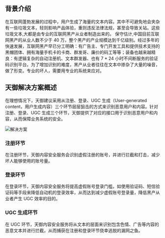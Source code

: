 ## 背景介绍
在互联网蓬勃发展的过程中，用户生成了海量的文本内容。其中不可避免地会夹杂有一些垃圾文本，轻则影响产品体验，重则违反法律法规，甚至会导致关站。这些垃圾文本,大都是由专业的互联网黑产从业者制造出来的。
保守估计,中国目前互联网黑产的从业人数不少于 40 万，整个黑产的产业规模达到千亿级别。经过多年的快速发展，互联网黑产早已分工明确：有广告主、专门开发工具和提供技术支持的黑帽团体、拥有海量手机卡的卡商、群发哥、廉价的码工等等；装备也越来越精良：有逻辑复杂的自动注册机、文本群发器、也有 7 \* 24 小时不间断服务的验证码识别平台。为了增加识别的难度，黑产从业者往往在文本中掺杂了大量的噪音，做了形变。专业的坏人，需要用专业的系统来应对。

## 天御解决方案概述
在理想情况下，天御建议采用从注册、登录、UGC 生成（User-generated content，用户生成内容）三个环节层层狙击的方式来识别恶意用户和内容。针对注册、登录、UGC 生成三个环节，天御提供了对应的接口用于识别恶意用户和内容，从而保障业务系统的安全。

![解决方案](http://imgcache.tcecqpoc.fsphere.cn/image/mc.qcloudimg.com/static/img/036a90c3c9bc82d9bf0e6e8be8b81c79/image.png)

### 注册环节
在注册环节，天御内容安全服务会识别虚假注册的账号，并进行拦截和打击，减少坏人能够使用的账号量。

### 登录环节
在登录环节，天御内容安全服务将提高虚假账号登录门槛，如使用验证码、短信验证码等手段来降低自动机的登录效率，从而达到减少虚假账号登录量，降低黑产从业者产生 UGC 效率的目的。

### UGC 生成环节
在 UGC 环节，天御内容安全服务将从文本的层面来识别包含色情、广告等内容的恶意文本并进行拦截，从而捕获在注册和登录环节侥幸逃脱的漏网之鱼。



